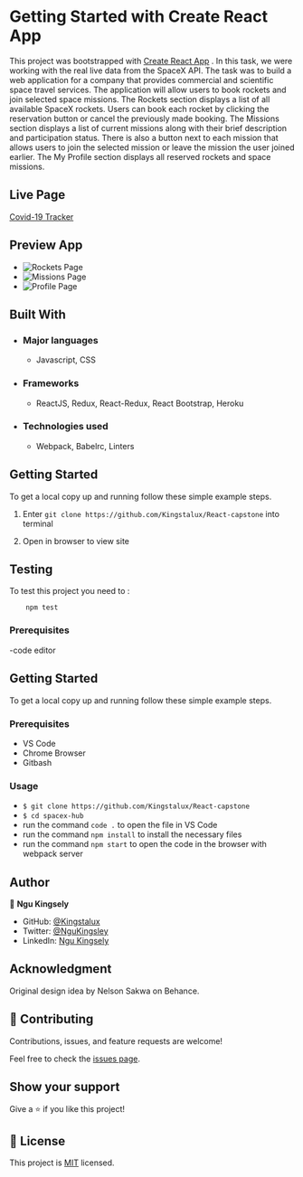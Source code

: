 # Getting Started with Create React App

This project was bootstrapped with [Create React App](https://github.com/facebook/create-react-app)
. In this task, we were working with the real live data from the SpaceX API. The task was to build a web application for a company that provides commercial and scientific space travel services. The application will allow users to book rockets and join selected space missions. The Rockets section displays a list of all available SpaceX rockets. Users can book each rocket by clicking the reservation button or cancel the previously made booking. The Missions section displays a list of current missions along with their brief description and participation status. There is also a button next to each mission that allows users to join the selected mission or leave the mission the user joined earlier. The My Profile section displays all reserved rockets and space missions.



## Live Page
[Covid-19 Tracker](https://tracker-covid-19-2021.herokuapp.com/)

## Preview App

- ![Rockets Page](./src/images/rockets.jpg)
- ![Missions Page](./src/images/missions.jpg)
- ![Profile Page](./src/images/profile.jpg)

## Built With

- ### Major languages
  - Javascript, CSS
- ### Frameworks
  - ReactJS, Redux, React-Redux, React Bootstrap, Heroku
- ### Technologies used
  - Webpack, Babelrc, Linters

## Getting Started


To get a local copy up and running follow these simple example steps.
1) Enter `git clone https://github.com/Kingstalux/React-capstone` into terminal

2) Open in browser to view site

## Testing

To test this project you need to :
``` node
    npm test
```

### Prerequisites
-code editor


## Getting Started

To get a local copy up and running follow these simple example steps.

### Prerequisites

- VS Code
- Chrome Browser
- Gitbash


### Usage
- `$ git clone https://github.com/Kingstalux/React-capstone`
- `$ cd spacex-hub`
- run the command `code .` to open the file in VS Code
- run the command `npm install` to install the necessary files
- run the command `npm start` to open the code in the browser with webpack server

## Author

👤 **Ngu Kingsely**

- GitHub: [@Kingstalux](https://github.com/Kingstalux)
- Twitter: [@NguKingsley](https://twitter.com/NguKingsley)
- LinkedIn: [Ngu Kingsely](https://www.linkedin.com/in/ngu-kingsely-junior-cho-974b60136/)
## Acknowledgment

Original design idea by Nelson Sakwa on Behance.

## 🤝 Contributing



Contributions, issues, and feature requests are welcome!

Feel free to check the [issues page](https://github.com/Kingstalux/Maths-magicians/issues).

## Show your support

Give a ⭐️ if you like this project!


## 📝 License

This project is [MIT](./MIT.md) licensed.
